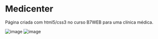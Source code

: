 # Medicenter

Página criada com html5/css3 no curso B7WEB para uma clínica médica.


![image](https://user-images.githubusercontent.com/105018656/167313255-fe8fa7cd-bbe3-4369-82b2-1852435ae74c.png)
![image](https://user-images.githubusercontent.com/105018656/167313269-59039020-3760-41a3-ace3-ef6bc5dcb937.png)
